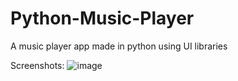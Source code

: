 # Python-Music-Player
A music player app made in python using UI libraries

Screenshots: 
![image](https://github.com/Aarsh813/Python-Music-Player/assets/82223445/f228a4dc-4a42-4983-8520-9a6aec498610)
